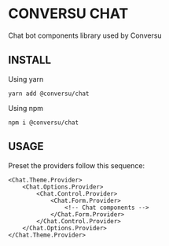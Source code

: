 # CONVERSU CHAT
Chat bot components library used by Conversu


## INSTALL

Using yarn

```base
yarn add @conversu/chat
```

Using npm 

```base
npm i @conversu/chat
```

## USAGE

Preset the providers follow this sequence:


```react
<Chat.Theme.Provider>
    <Chat.Options.Provider>
        <Chat.Control.Provider>
            <Chat.Form.Provider>
                <!-- Chat components -->
            </Chat.Form.Provider>
        </Chat.Control.Provider>
    </Chat.Options.Provider>
</Chat.Theme.Provider>
```

